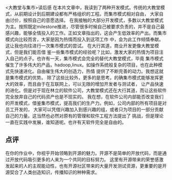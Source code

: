<大教堂与集市>读后感
    在本片文章中，我读到了两种开发模式。传统的大教堂模式，从前期设计到后期建设都有严格组织的工程。而集市模式相对自由，
大家自由讨价，按照自己的意愿选择。
    在我接触的大部分开发模式，多数以大教堂模式为主。按照既定milestone推进，尽管很多时候自己被要求负责的，并不是自己最
感兴趣，能够全情投入的工作。正如文章指出的，这会产生低效率的产出。而集市模式向比较而言，大家是因为热情而投入到这项工作
中，会为此工作倾情奉献。这让我也向往进行一次集市模式的尝试。
    在大行其道，商业开发更像大教堂模式，但是我们能否借
鉴一些集市模式的经验呢？比如，激发大家的热情为项目注入自己的点子。也许有一天，集市模式会完全的替代大教堂模式，毕竟
集市模式催生了许多伟大的产品，hadoop,linux。如操作系统般复杂的项目，也在此种模式先快速进化。自由催生伟大的创造力，热情
提供了不断完善的动力。我想这就是集市模式的优势。
    除了这些比较外，更多的是思考。的确集市模式能够发挥更大的效率，而且由于在互联网上，可以无限的增加开发者与测试者，
让产品快速的进化。但是对于现在林立的软件公司，大教堂模式还在大行其道，而让这些软件完全放弃自己的代码资产也是不现实的。
我在想，在软件公司内部能否改变我们的开发模式，借鉴集市模式，提高我们的生产力。例如，公司内部的所有项目是对员工开发的，
大家可以凭借兴趣加入到感兴趣的组，或者只为项目的一部分贡献自己的力量。这当然也必然对原有的管理和软件工程方法提出了
挑战，但是理论一直在实践中发展，谁知道呢。也许有天软件完全是自由的。

## 点评 ##
在你的作业中，你视乎开始领略到开源的魅力。开源不是简单的开放代码，而是通过开放代码吸引更多的人来为一个共同的目标努力。 这里有开源带来的荣誉感激发起来的人的主观能动性，也有开源社区带来的大量开发测试资源，更重要的是开源契合了人类创造知识，传播知识的种种需求。
